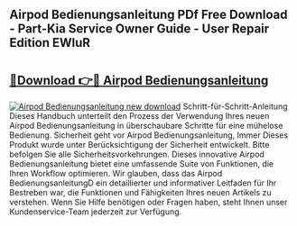 ## Airpod Bedienungsanleitung PDf Free Download - Part-Kia Service Owner Guide - User Repair Edition EWluR

# <h2><a href="http://df53uo.blite.top/?on=Airpod+Bedienungsanleitung">🔗Download 👉🔴 Airpod Bedienungsanleitung</a></h2>

[![Airpod Bedienungsanleitung new download](https://i.imgur.com/lujVjoI.png)](http://df53uo.blite.top/?on=Airpod+Bedienungsanleitung)
Schritt-für-Schritt-Anleitung Dieses Handbuch unterteilt den Prozess der Verwendung Ihres neuen Airpod Bedienungsanleitung in überschaubare Schritte für eine mühelose Bedienung. Sicherheit geht vor Airpod Bedienungsanleitung, Immer Dieses Produkt wurde unter Berücksichtigung der Sicherheit entwickelt. Bitte befolgen Sie alle Sicherheitsvorkehrungen. Dieses innovative Airpod Bedienungsanleitung bietet eine umfassende Suite von Funktionen, die Ihren Workflow optimieren. Wir glauben, dass das Airpod BedienungsanleitungD ein detaillierter und informativer Leitfaden für Ihr Bestreben war, die Funktionen und Fähigkeiten Ihres neuen Artikels zu verstehen. Wenn Sie Hilfe benötigen oder Fragen haben, steht Ihnen unser Kundenservice-Team jederzeit zur Verfügung.

